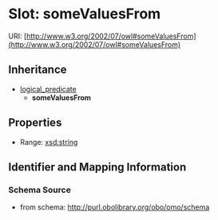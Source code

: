 # Slot: someValuesFrom

URI: [http://www.w3.org/2002/07/owl#someValuesFrom](http://www.w3.org/2002/07/owl#someValuesFrom)




## Inheritance

* [logical_predicate](logical_predicate.md)
    * **someValuesFrom**



## Properties

 * Range: [xsd:string](http://www.w3.org/2001/XMLSchema#string)



## Identifier and Mapping Information







### Schema Source


* from schema: http://purl.obolibrary.org/obo/omo/schema



